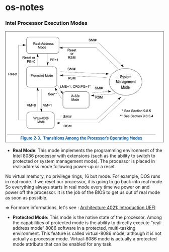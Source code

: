 # os-notes


### Intel Processor Execution Modes

![](imgs/20241117000054.png)


- **Real Mode**:
This mode implements the programming environment of the Intel 8086 processor with extensions (such as the ability to switch to protected or system management mode). The processor is placed in real-address mode following power-up or a reset.

No virtual memory, no privilege rings, 16 but mode. For example, DOS runs in real mode.
If we reset our processor, it is going to go back into real mode. So everything always starts in real mode every time we power on and power off the processor.
It is the job of the BIOS to get us out of real mode as soon as possible.

=> For more informations, let's see : [Architecture 4021: Introduction UEFI](https://www.youtube.com/watch?v=HgGwqG1Fiao&list=PLUFkSN0XLZ-ltETI20mpXOCdqC8rdven6)


- **Protected Mode:**
This mode is the native state of the processor. Among the capabilities of protected mode
is the ability to directly execute “real-address mode” 8086 software in a protected, multi-tasking environment. This feature is called virtual-8086 mode, although it is not actually a processor mode. Virtual-8086 mode is actually a protected mode attribute that can be enabled for any task.
